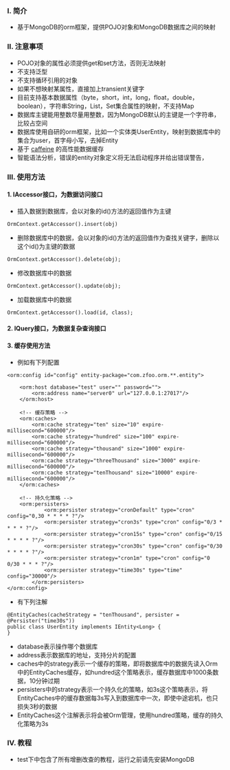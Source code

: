 ### Ⅰ. 简介

- 基于MongoDB的orm框架，提供POJO对象和MongoDB数据库之间的映射

### Ⅱ. 注意事项

- POJO对象的属性必须提供get和set方法，否则无法映射
- 不支持泛型
- 不支持循环引用的对象
- 如果不想映射某属性，直接加上transient关键字
- 目前支持基本数据属性（byte，short，int，long，float，double，boolean），字符串String，List，Set集合属性的映射，不支持Map
- 数据库主键能用整数尽量用整数，因为MongoDB默认的主键是一个字符串，比较占空间
- 数据库使用自研的orm框架，比如一个实体类UserEntity，映射到数据库中的集合为user，首字母小写，去掉Entity
- 基于 [caffeine](https://github.com/ben-manes/caffeine) 的高性能数据缓存
- 智能语法分析，错误的entity对象定义将无法启动程序并给出错误警告，

### Ⅲ. 使用方法

#### 1. IAccessor接口，为数据访问接口

- 插入数据到数据库，会以对象的id()方法的返回值作为主键

```
OrmContext.getAccessor().insert(obj)
```

- 删除数据库中的数据，会以对象的id()方法的返回值作为查找关键字，删除以这个id()为主键的数据

```
OrmContext.getAccessor().delete(obj);
```

- 修改数据库中的数据

```
OrmContext.getAccessor().update(obj);
```

- 加载数据库中的数据

```
OrmContext.getAccessor().load(id, class);
```

#### 2. IQuery接口，为数据复杂查询接口

#### 3. 缓存使用方法

- 例如有下列配置

```
<orm:config id="config" entity-package="com.zfoo.orm.**.entity">

    <orm:host database="test" user="" password="">
        <orm:address name="server0" url="127.0.0.1:27017"/>
    </orm:host>

    <!-- 缓存策略 -->
    <orm:caches>
        <orm:cache strategy="ten" size="10" expire-millisecond="600000"/>
        <orm:cache strategy="hundred" size="100" expire-millisecond="600000"/>
        <orm:cache strategy="thousand" size="1000" expire-millisecond="600000"/>
        <orm:cache strategy="threeThousand" size="3000" expire-millisecond="600000"/>
        <orm:cache strategy="tenThousand" size="10000" expire-millisecond="600000"/>
    </orm:caches>

    <!-- 持久化策略 -->
    <orm:persisters>
            <orm:persister strategy="cronDefault" type="cron" config="0,30 * * * * ?"/>
            <orm:persister strategy="cron3s" type="cron" config="0/3 * * * * ?"/>
            <orm:persister strategy="cron15s" type="cron" config="0/15 * * * * ?"/>
            <orm:persister strategy="cron30s" type="cron" config="0/30 * * * * ?"/>
            <orm:persister strategy="cron1m" type="cron" config="0 0/30 * * * ?"/>
            <orm:persister strategy="time30s" type="time" config="30000"/>
        </orm:persisters>
</orm:config>

```

- 有下列注解

```
@EntityCaches(cacheStrategy = "tenThousand", persister = @Persister("time30s"))
public class UserEntity implements IEntity<Long> {
}
```

- database表示操作哪个数据库
- address表示数据库的地址，支持分片的配置
- caches中的strategy表示一个缓存的策略，即将数据库中的数据先读入Orm中的EntityCaches缓存，如hundred这个策略表示，缓存数据库中1000条数据，10分钟过期
- persisters中的strategy表示一个持久化的策略，如3s这个策略表示，将EntityCaches中的缓存数据每3s写入到数据库中一次，即使中途宕机，也只损失3秒的数据
- EntityCaches这个注解表示将会被Orm管理，使用hundred策略，缓存的持久化策略为3s

### Ⅳ. 教程

- test下中包含了所有增删改查的教程，运行之前请先安装MongoDB